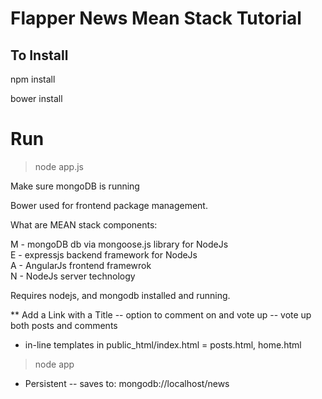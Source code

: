 Flapper News Mean Stack Tutorial
=================== 

## To Install
npm install

bower install

# Run
> node app.js

Make sure mongoDB is running

Bower used for frontend package management.

What are MEAN stack components:

M - mongoDB db via mongoose.js library for NodeJs <br>
E - expressjs backend framework for NodeJs <br>
A - AngularJs frontend framewrok <br>
N - NodeJs server technology <br>

Requires nodejs, and mongodb installed and running.

** Add a Link with a Title
-- option to comment on and vote up 
-- vote up both posts and comments
* in-line templates in public_html/index.html  =  posts.html, home.html

> node app

* Persistent
-- saves to: mongodb://localhost/news


